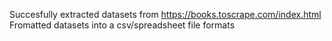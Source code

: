 Succesfully extracted datasets from https://books.toscrape.com/index.html
Fromatted datasets into a csv/spreadsheet file formats
